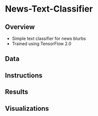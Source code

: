 # News-Text-Classifier

## Overview
* Simple text classifier for news blurbs
* Trained using TensorFlow 2.0

## Data

## Instructions

## Results

## Visualizations
